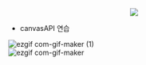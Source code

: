 <center>
<img src="https://img.shields.io/badge/PlayCanvas-00C4CC?style=for-the-badge&logo=React&logoColor=white">
</center>

- canvasAPI 연습

![ezgif com-gif-maker (1)](https://user-images.githubusercontent.com/86187456/208451240-65c46bf7-ca8e-4b59-acc8-a5a147c31b88.gif)</br>
![ezgif com-gif-maker](https://user-images.githubusercontent.com/86187456/204122187-29d41022-e30d-4951-818c-c991351c137b.gif)</br>
